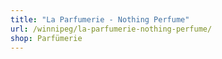 ```yaml
---
title: "La Parfumerie - Nothing Perfume"
url: /winnipeg/la-parfumerie-nothing-perfume/
shop: Parfümerie
---
```

